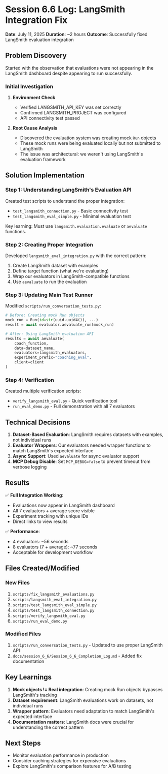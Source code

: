 # Session 6.6 Log: LangSmith Integration Fix

**Date**: July 11, 2025
**Duration**: ~2 hours
**Outcome**: Successfully fixed LangSmith evaluation integration

## Problem Discovery

Started with the observation that evaluations were not appearing in the LangSmith dashboard despite appearing to run successfully.

### Initial Investigation

1. **Environment Check**
   - Verified LANGSMITH_API_KEY was set correctly
   - Confirmed LANGSMITH_PROJECT was configured
   - API connectivity test passed

2. **Root Cause Analysis**
   - Discovered the evaluation system was creating mock `Run` objects
   - These mock runs were being evaluated locally but not submitted to LangSmith
   - The issue was architectural: we weren't using LangSmith's evaluation framework

## Solution Implementation

### Step 1: Understanding LangSmith's Evaluation API

Created test scripts to understand the proper integration:
- `test_langsmith_connection.py` - Basic connectivity test
- `test_langsmith_eval_simple.py` - Minimal evaluation test

Key learning: Must use `langsmith.evaluation.evaluate` or `aevaluate` functions.

### Step 2: Creating Proper Integration

Developed `langsmith_eval_integration.py` with the correct pattern:
1. Create LangSmith dataset with examples
2. Define target function (what we're evaluating)
3. Wrap our evaluators in LangSmith-compatible functions
4. Use `aevaluate` to run the evaluation

### Step 3: Updating Main Test Runner

Modified `scripts/run_conversation_tests.py`:
```python
# Before: Creating mock Run objects
mock_run = Run(id=str(uuid.uuid4()), ...)
result = await evaluator.aevaluate_run(mock_run)

# After: Using LangSmith evaluation API
results = await aevaluate(
    coach_function,
    data=dataset_name,
    evaluators=langsmith_evaluators,
    experiment_prefix="coaching_eval",
    client=client
)
```

### Step 4: Verification

Created multiple verification scripts:
- `verify_langsmith_eval.py` - Quick verification tool
- `run_eval_demo.py` - Full demonstration with all 7 evaluators

## Technical Decisions

1. **Dataset-Based Evaluation**: LangSmith requires datasets with examples, not individual runs
2. **Evaluator Wrappers**: Our evaluators needed wrapper functions to match LangSmith's expected interface
3. **Async Support**: Used `aevaluate` for async evaluator support
4. **MCP Debug Disable**: Set `MCP_DEBUG=false` to prevent timeout from verbose logging

## Results

✅ **Full Integration Working**:
- Evaluations now appear in LangSmith dashboard
- All 7 evaluators + average score visible
- Experiment tracking with unique IDs
- Direct links to view results

✅ **Performance**:
- 4 evaluators: ~56 seconds
- 8 evaluators (7 + average): ~77 seconds
- Acceptable for development workflow

## Files Created/Modified

### New Files
1. `scripts/fix_langsmith_evaluations.py`
2. `scripts/langsmith_eval_integration.py`
3. `scripts/test_langsmith_eval_simple.py`
4. `scripts/test_langsmith_connection.py`
5. `scripts/verify_langsmith_eval.py`
6. `scripts/run_eval_demo.py`

### Modified Files
1. `scripts/run_conversation_tests.py` - Updated to use proper LangSmith API
2. `docs/session_6_6/Session_6_6_Completion_Log.md` - Added fix documentation

## Key Learnings

1. **Mock objects != Real integration**: Creating mock Run objects bypasses LangSmith's tracking
2. **Dataset requirement**: LangSmith evaluations work on datasets, not individual runs
3. **Wrapper pattern**: Evaluators need adaptation to match LangSmith's expected interface
4. **Documentation matters**: LangSmith docs were crucial for understanding the correct pattern

## Next Steps

- Monitor evaluation performance in production
- Consider caching strategies for expensive evaluations
- Explore LangSmith's comparison features for A/B testing